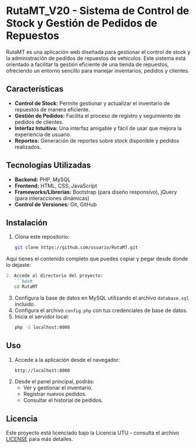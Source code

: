 # RutaMT_V20 - Sistema de Control de Stock y Gestión de Pedidos de Repuestos

RutaMT es una aplicación web diseñada para gestionar el control de stock y la administración de pedidos de repuestos de vehículos. Este sistema está orientado a facilitar la gestión eficiente de una tienda de repuestos, ofreciendo un entorno sencillo para manejar inventarios, pedidos y clientes.

## Características

- **Control de Stock:** Permite gestionar y actualizar el inventario de repuestos de manera eficiente.
- **Gestión de Pedidos:** Facilita el proceso de registro y seguimiento de pedidos de clientes.
- **Interfaz Intuitiva:** Una interfaz amigable y fácil de usar que mejora la experiencia de usuario.
- **Reportes:** Generación de reportes sobre stock disponible y pedidos realizados.

## Tecnologías Utilizadas

- **Backend:** PHP, MySQL
- **Frontend:** HTML, CSS, JavaScript
- **Frameworks/Librerías:** Bootstrap (para diseño responsivo), jQuery (para interacciones dinámicas)
- **Control de Versiones:** Git, GitHub

## Instalación

1. Clona este repositorio:
   ```bash
   git clone https://github.com/usuario/RutaMT.git
Aquí tienes el contenido completo que puedes copiar y pegar desde donde lo dejaste:

```markdown
2. Accede al directorio del proyecto:
   ```bash
   cd RutaMT
   ```
3. Configura la base de datos en MySQL utilizando el archivo `database.sql` incluido.
4. Configura el archivo `config.php` con tus credenciales de base de datos.
5. Inicia el servidor local:
   ```bash
   php -S localhost:8000
   ```

## Uso

1. Accede a la aplicación desde el navegador:
   ```bash
   http://localhost:8000
   ```
2. Desde el panel principal, podrás:
   - Ver y gestionar el inventario.
   - Registrar nuevos pedidos.
   - Consultar el historial de pedidos.

## Licencia

Este proyecto está licenciado bajo la Licencia UTU - consulta el archivo [LICENSE](LICENSE) para más detalles.
